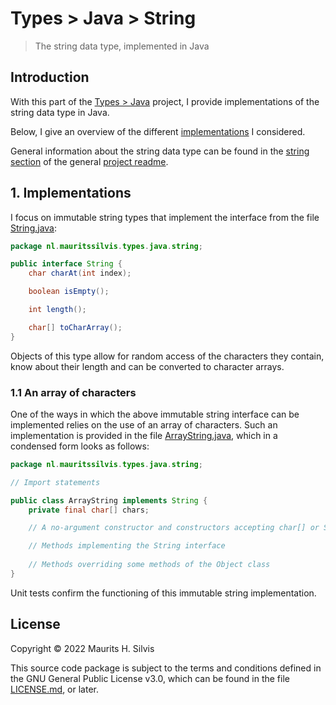# Types > Java > String

> The string data type, implemented in Java

## Introduction

With this part of the [Types > Java](../../../../../../../..) project, I provide implementations of the string data type in Java.

Below, I give an overview of the different [implementations](#1-implementations) I considered.

General information about the string data type can be found in the [string section](../../../../../../../../../README.md#31-string) of the general [project readme](../../../../../../../../../README.md).

## 1. Implementations

I focus on immutable string types that implement the interface from the file [String.java](String.java):

```java
package nl.mauritssilvis.types.java.string;

public interface String {
    char charAt(int index);

    boolean isEmpty();

    int length();

    char[] toCharArray();
}
```

Objects of this type allow for random access of the characters they contain, know about their length and can be converted to character arrays.

### 1.1 An array of characters

One of the ways in which the above immutable string interface can be implemented relies on the use of an array of characters. Such an implementation is provided in the file [ArrayString.java](ArrayString.java), which in a condensed form looks as follows:

```java
package nl.mauritssilvis.types.java.string;

// Import statements

public class ArrayString implements String {
    private final char[] chars;

    // A no-argument constructor and constructors accepting char[] or String objects

    // Methods implementing the String interface 
    
    // Methods overriding some methods of the Object class
}
```

Unit tests confirm the functioning of this immutable string implementation.

## License

Copyright © 2022 Maurits H. Silvis

This source code package is subject to the terms and conditions defined in the GNU General Public License v3.0, which can be found in the file [LICENSE.md](../../../../../../../../../LICENSE.md), or later.
